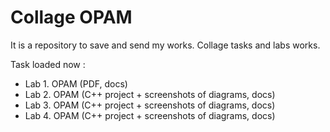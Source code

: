 # Collage OPAM
It is a repository to save and send my works. Collage tasks and labs works.

Task loaded now : 
 - Lab 1. OPAM (PDF, docs)
 - Lab 2. OPAM (C++ project + screenshots of diagrams, docs)
 - Lab 3. OPAM (C++ project + screenshots of diagrams, docs)
 - Lab 4. OPAM (C++ project + screenshots of diagrams, docs)
